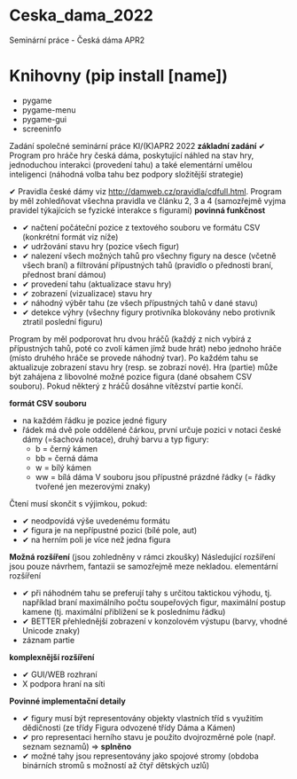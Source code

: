 # Ceska_dama_2022
Seminární práce - Česká dáma APR2 

# Knihovny (pip install [name])

- pygame
- pygame-menu
- pygame-gui
- screeninfo

Zadání společné seminární práce KI/(K)APR2 2022
**základní zadání**
✔ Program pro hráče hry česká dáma, poskytující náhled na stav hry, jednoduchou interakci (provedení tahu) a také elementární umělou inteligenci (náhodná volba tahu bez podpory složitější strategie)

✔ Pravidla české dámy viz  http://damweb.cz/pravidla/cdfull.html. Program by měl zohledňovat všechna pravidla ve článku 2, 3 a 4 (samozřejmě vyjma pravidel týkajících se fyzické interakce s figurami)
**povinná funkčnost**
- ✔ načtení počáteční pozice z textového souboru ve formátu CSV (konkrétní formát viz níže)
- ✔ udržování stavu hry (pozice všech figur)
- ✔ nalezení všech možných tahů pro všechny figury na desce (včetně všech braní) a filtrování přípustných tahů (pravidlo o přednosti braní, přednost braní dámou)
- ✔ provedení tahu (aktualizace stavu hry)
- ✔ zobrazení (vizualizace) stavu hry
- ✔ náhodný výběr tahu (ze všech přípustných tahů v dané stavu)
- ✔ detekce výhry (všechny figury protivníka blokovány nebo protivník ztratil poslední figuru)

Program by měl podporovat hru dvou hráčů (každý z nich vybírá z přípustných tahů, poté co zvolí kámen jímž bude hrát) nebo jednoho hráče (místo druhého hráče se provede náhodný tvar). Po každém tahu se aktualizuje zobrazení stavu hry (resp. se zobrazí nové). Hra (partie) může být zahájena z libovolné možné pozice figura (dané obsahem CSV souboru). Pokud některý z hráčů dosáhne vítězství partie končí.

**formát CSV souboru**
- na každém řádku je pozice jedné figury
- řádek má dvě pole oddělené čárkou, první určuje pozici v notaci české dámy (=šachová notace), druhý barvu a typ figury:
	- b = černý kámen
	- bb = černá dáma
	- w = bílý kámen
	- ww = bílá dáma
V souboru jsou přípustné prázdné řádky (= řádky tvořené jen mezerovými znaky)

Čtení musí skončit s výjimkou, pokud:
- ✔ neodpovídá výše uvedenému formátu
- ✔ figura je na nepřípustné pozici (bílé pole, aut)
- ✔ na herním poli je více než jedna figura

**Možná rozšíření** (jsou zohledněny v rámci zkoušky)
Následující rozšíření jsou pouze návrhem, fantazii se samozřejmě meze nekladou.
elementární rozšíření
- ✔ při náhodném tahu se preferují tahy s určitou taktickou výhodu, tj. například braní maximálního počtu soupeřových figur,  maximální postup kamene (tj. maximální přiblížení se k poslednímu řádku)
- ✔ BETTER přehlednější zobrazení v konzolovém výstupu (barvy,  vhodné Unicode znaky)
- záznam partie

**komplexnější rozšíření**
- ✔ GUI/WEB rozhraní
- X podpora hraní na síti

**Povinné implementační detaily**
- ✔ figury musí být representovány objekty vlastních tříd s využitím dědičnosti (ze třídy Figura odvozené třídy Dáma a Kámen)
- ✔ pro representaci herního stavu je použito dvojrozměrné pole (např. seznam seznamů) => **splněno** 
- ✔ možné tahy jsou representovány jako spojové stromy (obdoba binárních stromů s možností až čtyř dětských uzlů)

